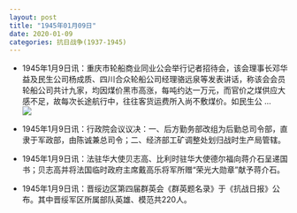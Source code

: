 ```yaml
---
layout: post
title: "1945年01月09日"
date: 2020-01-09
categories: 抗日战争(1937-1945)
---
```


<meta name="referrer" content="no-referrer" />

- 1945年1月9日讯：重庆市轮船商业同业公会举行记者招待会，该会理事长邓华益及民生公司杨成质、四川合众轮船公司经理骆远泉等发表讲话，称该会会员轮船公司共计九家，均因煤价黑市高涨，每吨约达一万元，而官价之煤供应大感不足，故每次长途航行中，往往客货运费所入尚不敷煤价。如民生公 ... <br/><img src="https://wx2.sinaimg.cn/large/aca367d8ly1gaqlzcvqdfj20c809zmx8.jpg" />

- 1945年1月9日讯：行政院会议议决：一、后方勤务部改组为后勤总司令部，直隶于军政部，由陈诚兼总司令；二、经济部工矿调整处划归战时生产局管辖。 

- 1945年1月9日讯：法驻华大使贝志高、比利时驻华大使德尔福向蒋介石呈递国书；贝志高并将法国临时政府主席戴高乐将军所赠“荣光大勋章”献予蒋介石。 

- 1945年1月9日讯：晋绥边区第四届群英会《群英题名录》于《抗战日报》公布。其中晋绥军区所属部队英雄、模范共220人。 

